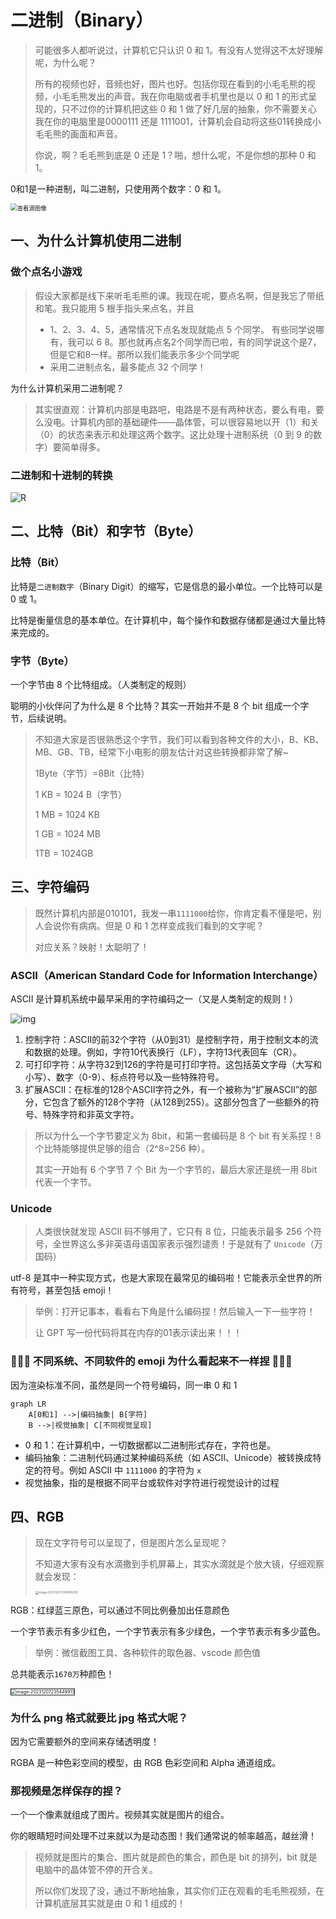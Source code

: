 # 二进制（Binary）

> 可能很多人都听说过，计算机它只认识 0 和 1。有没有人觉得这不太好理解呢，为什么呢？
>
> 所有的视频也好，音频也好，图片也好。包括你现在看到的小毛毛熊的视频，小毛毛熊发出的声音。我在你电脑或者手机里也是以 0 和 1 的形式呈现的，只不过你的计算机把这些 0 和 1 做了好几层的抽象，你不需要关心我在你的电脑里是0000111 还是 1111001，计算机会自动将这些01转换成小毛毛熊的画面和声音。
>
> 你说，啊？毛毛熊到底是 0 还是 1？啪，想什么呢，不是你想的那种 0 和 1。

0和1是一种进制，叫二进制，只使用两个数字：0 和 1。

<img src="images/binary-matrix-code-computer-data-stream-digital-security-codes-and-vector-id1085940992.jpeg" alt="查看源图像" style="zoom:67%;" />

## 一、为什么计算机使用二进制

### 做个点名小游戏

> 假设大家都是线下来听毛毛熊的课。我现在呢，要点名啊，但是我忘了带纸和笔。我只能用 5 根手指头来点名，并且
>
> - 1、2、3、4、5，通常情况下点名发现就能点 5 个同学。
>   有些同学说哪有，我可以 6 8。那也就再点名2个同学而已啦，有的同学说这个是7，但是它和8一样。那所以我们能表示多少个同学呢
> - 采用二进制点名，最多能点 32 个同学！

为什么计算机采用二进制呢？

> 其实很直观：计算机内部是电路吧，电路是不是有两种状态，要么有电，要么没电。计算机内部的基础硬件——晶体管，可以很容易地以开（1）和关（0）的状态来表示和处理这两个数字。这比处理十进制系统（0 到 9 的数字）要简单得多。

### 二进制和十进制的转换

![R](images/R.png)

## 二、比特（Bit）和字节（Byte）

### 比特（Bit）

比特是`二进制数字`（Binary Digit）的缩写，它是信息的最小单位。一个比特可以是 0 或 1。

比特是衡量信息的基本单位。在计算机中，每个操作和数据存储都是通过大量比特来完成的。

### 字节（Byte）

一个字节由 8 个比特组成。（人类制定的规则）

聪明的小伙伴问了为什么是 8 个比特？其实一开始并不是 8 个 bit 组成一个字节，后续说明。

> 不知道大家是否很熟悉这个字节，我们可以看到各种文件的大小，B、KB、MB、GB、TB，经常下小电影的朋友估计对这些转换都非常了解~
>
> 1Byte（字节）=8Bit（比特） 
>
> 1 KB = 1024 B（字节）
>
> 1 MB = 1024 KB 
>
> 1 GB = 1024 MB 
>
> 1TB = 1024GB

## 三、字符编码

> 既然计算机内部是010101，我发一串`1111000`给你，你肯定看不懂是吧，别人会说你有病病。但是 0 和 1 怎样变成我们看到的文字呢？
>
> 对应关系？映射！太聪明了！

### ASCII（American Standard Code for Information Interchange）

ASCII 是计算机系统中最早采用的字符编码之一（又是人类制定的规则！）

![img](images/Ascii_table.png)

1. 控制字符：ASCII的前32个字符（从0到31）是控制字符，用于控制文本的流和数据的处理。例如，字符10代表换行（LF），字符13代表回车（CR）。
2. 可打印字符：从字符32到126的字符是可打印字符。这包括英文字母（大写和小写）、数字（0-9）、标点符号以及一些特殊符号。
3. 扩展ASCII：在标准的128个ASCII字符之外，有一个被称为“扩展ASCII”的部分，它包含了额外的128个字符（从128到255）。这部分包含了一些额外的符号、特殊字符和非英文字符。

> 所以为什么一个字节要定义为 8bit，和第一套编码是 8 个 bit 有关系捏！8 个比特能够提供足够的组合（2^8=256 种）。
>
> 其实一开始有 6 个字节 7 个 Bit 为一个字节的，最后大家还是统一用 8bit 代表一个字节。

### Unicode

> 人类很快就发现 ASCII 码不够用了，它只有 8 位，只能表示最多 256 个符号，全世界这么多非英语母语国家表示强烈谴责！于是就有了 `Unicode`（万国码）

utf-8 是其中一种实现方式，也是大家现在最常见的编码啦！它能表示全世界的所有符号，甚至包括 emoji！

> 举例：打开记事本，看看右下角是什么编码捏！然后输入一下一些字符！
>
> 让 GPT 写一份代码将其在内存的01表示读出来！！！

### 🐻🐻🐻 不同系统、不同软件的 emoji 为什么看起来不一样捏 🐻🐻🐻

因为渲染标准不同，虽然是同一个符号编码，同一串 0 和 1

```mermaid
graph LR
    A[0和1] -->|编码抽象| B[字符]
    B -->|视觉抽象| C[不同视觉呈现]

```

- 0 和 1：在计算机中，一切数据都以二进制形式存在，字符也是。
- 编码抽象：二进制代码通过某种编码系统（如 ASCII、Unicode）被转换成特定的符号。例如 ASCII 中 `1111000` 的字符为 `x`
- 视觉抽象，指的是根据不同平台或软件对字符进行视觉设计的过程

## 四、RGB

> 现在文字符号可以呈现了，但是图片怎么呈现呢？
>
> 不知道大家有没有水滴撒到手机屏幕上，其实水滴就是个放大镜，仔细观察就会发现：
>
> <img src="images/image-20231207234058239.png" alt="image-20231207234058239" style="zoom:33%;" />

RGB：红绿蓝三原色，可以通过不同比例叠加出任意颜色

一个字节表示有多少红色，一个字节表示有多少绿色，一个字节表示有多少蓝色。

> 举例：微信截图工具、各种软件的取色器、vscode 颜色值

总共能表示`1670万`种颜色！

<img src="images/image-20231207235449913.png" alt="image-20231207235449913" style="zoom:50%; border: 1px solid;" />

### 为什么 png 格式就要比 jpg 格式大呢？

因为它需要额外的空间来存储透明度！

RGBA 是一种色彩空间的模型，由 RGB 色彩空间和 Alpha 通道组成。

### 那视频是怎样保存的捏？

一个一个像素就组成了图片。视频其实就是图片的组合。

你的眼睛短时间处理不过来就以为是动态图！我们通常说的帧率越高，越丝滑！

> 视频就是图片的集合、图片就是颜色的集合，颜色是 bit 的排列，bit 就是电脑中的晶体管不停的开合关。
>
> 所以你们发现了没，通过不断地抽象，其实你们正在观看的毛毛熊视频，在计算机底层其实就是由 0 和 1 组成的！
